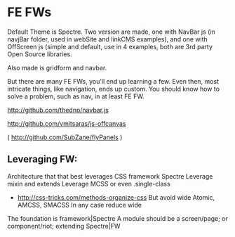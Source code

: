 

# FE FWs

Default Theme is Spectre. Two version are made, one with NavBar js (in navjBar folder, used in webSite and linkCMS examples), and one with OffScreen js (simple and default, use in 4 examples, both are 3rd party Open Source libraries.

Also made is gridform and navbar.

But there are many FE FWs, you'll end up learning a few. Even then, most intricate things, like navigation, ends up custom. You should know how to solve a problem, such as nav, in at least FE FW.

http://github.com/thednp/navbar.js

http://github.com/vmitsaras/js-offcanvas

(
   http://github.com/SubZane/flyPanels
)


## Leveraging FW:

Architecture that that best leverages CSS framework Spectre
Leverage mixin and extends
Leverage MCSS or even .single-class
- http://css-tricks.com/methods-organize-css
But avoid wide Atomic, AMCSS,  SMACSS
In any case reduce wide

The foundation is framework|Spectre
A module should be a screen/page; or component/riot; extending Spectre|FW
